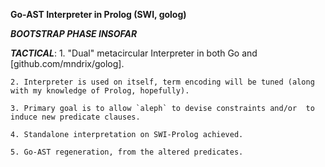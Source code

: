 **Go-AST Interpreter in Prolog (SWI, golog)**

***BOOTSTRAP PHASE INSOFAR***

***TACTICAL***:
	1. "Dual" metacircular Interpreter in both Go and [github.com/mndrix/golog].
	
	2. Interpreter is used on itself, term encoding will be tuned (along with my knowledge of Prolog, hopefully).
	
	3. Primary goal is to allow `aleph` to devise constraints and/or  to induce new predicate clauses.
	
	4. Standalone interpretation on SWI-Prolog achieved.
	
	5. Go-AST regeneration, from the altered predicates.
